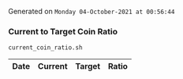 Generated on `Monday 04-October-2021 at 00:56:44`

### Current to Target Coin Ratio
`current_coin_ratio.sh`

Date|Current|Target|Ratio
---|---|---|---
